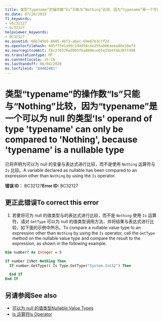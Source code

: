 ```yaml
---
title: 类型“typename”的操作数“Is”只能与“Nothing”比较，因为“typename”是一个可以为 null 的类型
ms.date: 07/20/2015
f1_keywords:
- vbc32127
- bc32127
helpviewer_keywords:
- BC32127
ms.assetid: 68b745b5-8605-4bf3-a6ec-69e67b3cff2d
ms.openlocfilehash: 605f7541a99c194d58c6e255a000aeea86e10efd
ms.sourcegitcommit: f8c270376ed905f6a8896ce0fe25b4f4b38ff498
ms.translationtype: MT
ms.contentlocale: zh-CN
ms.lasthandoff: 06/04/2020
ms.locfileid: "84402481"
---
```

# <a name="is-operand-of-type-typename-can-only-be-compared-to-nothing-because-typename-is-a-nullable-type"></a><span data-ttu-id="1d96f-102">类型“typename”的操作数“Is”只能与“Nothing”比较，因为“typename”是一个可以为 null 的类型</span><span class="sxs-lookup"><span data-stu-id="1d96f-102">'Is' operand of type 'typename' can only be compared to 'Nothing', because 'typename' is a nullable type</span></span>
<span data-ttu-id="1d96f-103">已将声明为可以为 null 的变量与表达式进行比较，而不是使用 `Nothing` 运算符与 `Is` 比较。</span><span class="sxs-lookup"><span data-stu-id="1d96f-103">A variable declared as nullable has been compared to an expression other than `Nothing` by using the `Is` operator.</span></span>  
  
 <span data-ttu-id="1d96f-104">**错误 ID：** BC32127</span><span class="sxs-lookup"><span data-stu-id="1d96f-104">**Error ID:** BC32127</span></span>  
  
## <a name="to-correct-this-error"></a><span data-ttu-id="1d96f-105">更正此错误</span><span class="sxs-lookup"><span data-stu-id="1d96f-105">To correct this error</span></span>
  
1. <span data-ttu-id="1d96f-106">若要将可为 null 的值类型与的表达式进行比较，而不是 `Nothing` 使用 `Is` 运算符，请对 `GetType` 可以为 null 的值类型调用方法，并将结果与表达式进行比较，如下面的示例中所示。</span><span class="sxs-lookup"><span data-stu-id="1d96f-106">To compare a nullable value type to an expression other than `Nothing` by using the `Is` operator, call the `GetType` method on the nullable value type and compare the result to the expression, as shown in the following example.</span></span>  
  
```vb  
Dim number? As Integer = 5  

If number IsNot Nothing Then  
  If number.GetType() Is Type.GetType("System.Int32") Then

  End If  
End If  
```  
  
## <a name="see-also"></a><span data-ttu-id="1d96f-107">另请参阅</span><span class="sxs-lookup"><span data-stu-id="1d96f-107">See also</span></span>

- [<span data-ttu-id="1d96f-108">可以为 null 的值类型</span><span class="sxs-lookup"><span data-stu-id="1d96f-108">Nullable Value Types</span></span>](../programming-guide/language-features/data-types/nullable-value-types.md)
- [<span data-ttu-id="1d96f-109">Is 运算符</span><span class="sxs-lookup"><span data-stu-id="1d96f-109">Is Operator</span></span>](../language-reference/operators/is-operator.md)
